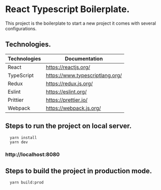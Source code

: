 # React Typescript Boilerplate.

This project is the boilerplate to start a new project it comes with several configurations.
  ## Technologies.
   Technologies  | Documentation
   ------------- | -------------
   React         | https://reactjs.org/
   TypeScript    | https://www.typescriptlang.org/
   Redux         | https://redux.js.org/
   Eslint        | https://eslint.org/
   Prittier      | https://prettier.io/
   Webpack       | https://webpack.js.org/
    
  ## Steps to run the project on local server.
      yarn install
      yarn dev
   ### http://localhost:8080

  ## Steps to build the project in production mode.
      yarn build:prod
